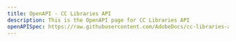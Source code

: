 ```yaml
---
title: OpenAPI - CC Libraries API
description: This is the OpenAPI page for CC Libraries API
openAPISpec: https://raw.githubusercontent.com/AdobeDocs/cc-libraries-api/main/openapi.json
---
```

